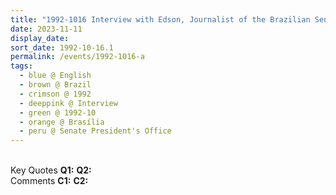 ```yaml
---
title: "1992-1016 Interview with Edson, Journalist of the Brazilian Senate, Senate President's Office, Parliament, Brasília, Brazil"
date: 2023-11-11
display_date: 
sort_date: 1992-10-16.1
permalink: /events/1992-1016-a
tags:
  - blue @ English
  - brown @ Brazil
  - crimson @ 1992
  - deeppink @ Interview
  - green @ 1992-10
  - orange @ Brasília
  - peru @ Senate President's Office
---
```


<br>

<wave-list>
  <list-title color="DarkSeaGreen" width="55">Key Quotes</list-title>
  <list-item color="BlanchedAlmond" width="280"><b>Q1:</b> <i></i></list-item>
  <list-item color="Lavender" width="280"><b>Q2:</b> <i></i></list-item>
</wave-list>

<br>

<wave-list>
  <list-title color="DarkSeaGreen" width="55">Comments</list-title>
  <list-item color="BlanchedAlmond" width="280"><b>C1:</b> <i></i></list-item>
  <list-item color="Lavender" width="280"><b>C2:</b> <i></i></list-item>
</wave-list>